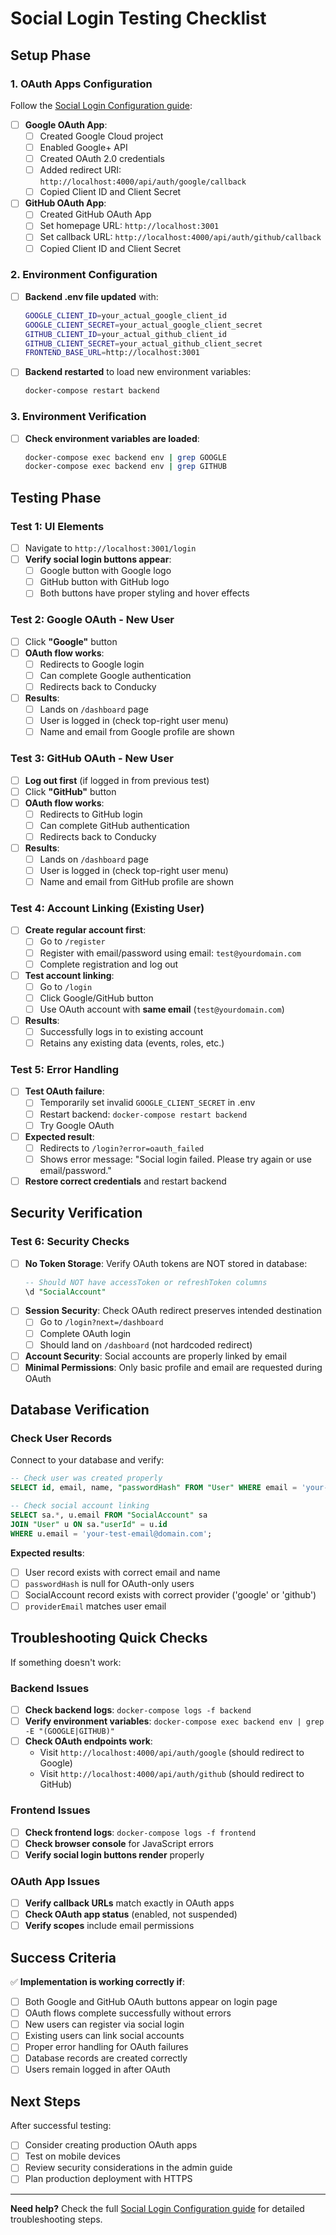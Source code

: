 # Social Login Testing Checklist

## Setup Phase

### 1. OAuth Apps Configuration
Follow the [Social Login Configuration guide](website/docs/admin-guide/system-management.md#social-login-configuration):

- [ ] **Google OAuth App**:
  - [ ] Created Google Cloud project
  - [ ] Enabled Google+ API
  - [ ] Created OAuth 2.0 credentials
  - [ ] Added redirect URI: `http://localhost:4000/api/auth/google/callback`
  - [ ] Copied Client ID and Client Secret

- [ ] **GitHub OAuth App**:
  - [ ] Created GitHub OAuth App
  - [ ] Set homepage URL: `http://localhost:3001`
  - [ ] Set callback URL: `http://localhost:4000/api/auth/github/callback`
  - [ ] Copied Client ID and Client Secret

### 2. Environment Configuration
- [ ] **Backend .env file updated** with:
  ```bash
  GOOGLE_CLIENT_ID=your_actual_google_client_id
  GOOGLE_CLIENT_SECRET=your_actual_google_client_secret
  GITHUB_CLIENT_ID=your_actual_github_client_id
  GITHUB_CLIENT_SECRET=your_actual_github_client_secret
  FRONTEND_BASE_URL=http://localhost:3001
  ```

- [ ] **Backend restarted** to load new environment variables:
  ```bash
  docker-compose restart backend
  ```

### 3. Environment Verification
- [ ] **Check environment variables are loaded**:
  ```bash
  docker-compose exec backend env | grep GOOGLE
  docker-compose exec backend env | grep GITHUB
  ```

## Testing Phase

### Test 1: UI Elements
- [ ] Navigate to `http://localhost:3001/login`
- [ ] **Verify social login buttons appear**:
  - [ ] Google button with Google logo
  - [ ] GitHub button with GitHub logo
  - [ ] Both buttons have proper styling and hover effects

### Test 2: Google OAuth - New User
- [ ] Click **"Google"** button
- [ ] **OAuth flow works**:
  - [ ] Redirects to Google login
  - [ ] Can complete Google authentication
  - [ ] Redirects back to Conducky
- [ ] **Results**:
  - [ ] Lands on `/dashboard` page
  - [ ] User is logged in (check top-right user menu)
  - [ ] Name and email from Google profile are shown

### Test 3: GitHub OAuth - New User  
- [ ] **Log out first** (if logged in from previous test)
- [ ] Click **"GitHub"** button
- [ ] **OAuth flow works**:
  - [ ] Redirects to GitHub login
  - [ ] Can complete GitHub authentication
  - [ ] Redirects back to Conducky
- [ ] **Results**:
  - [ ] Lands on `/dashboard` page
  - [ ] User is logged in (check top-right user menu)
  - [ ] Name and email from GitHub profile are shown

### Test 4: Account Linking (Existing User)
- [ ] **Create regular account first**:
  - [ ] Go to `/register`
  - [ ] Register with email/password using email: `test@yourdomain.com`
  - [ ] Complete registration and log out
- [ ] **Test account linking**:
  - [ ] Go to `/login`
  - [ ] Click Google/GitHub button
  - [ ] Use OAuth account with **same email** (`test@yourdomain.com`)
- [ ] **Results**:
  - [ ] Successfully logs in to existing account
  - [ ] Retains any existing data (events, roles, etc.)

### Test 5: Error Handling
- [ ] **Test OAuth failure**:
  - [ ] Temporarily set invalid `GOOGLE_CLIENT_SECRET` in .env
  - [ ] Restart backend: `docker-compose restart backend`
  - [ ] Try Google OAuth
- [ ] **Expected result**:
  - [ ] Redirects to `/login?error=oauth_failed`
  - [ ] Shows error message: "Social login failed. Please try again or use email/password."
- [ ] **Restore correct credentials** and restart backend

## Security Verification

### Test 6: Security Checks
- [ ] **No Token Storage**: Verify OAuth tokens are NOT stored in database:
  ```sql
  -- Should NOT have accessToken or refreshToken columns
  \d "SocialAccount"
  ```
- [ ] **Session Security**: Check OAuth redirect preserves intended destination
  - [ ] Go to `/login?next=/dashboard`  
  - [ ] Complete OAuth login
  - [ ] Should land on `/dashboard` (not hardcoded redirect)
- [ ] **Account Security**: Social accounts are properly linked by email
- [ ] **Minimal Permissions**: Only basic profile and email are requested during OAuth

## Database Verification

### Check User Records
Connect to your database and verify:

```sql
-- Check user was created properly
SELECT id, email, name, "passwordHash" FROM "User" WHERE email = 'your-test-email@domain.com';

-- Check social account linking
SELECT sa.*, u.email FROM "SocialAccount" sa 
JOIN "User" u ON sa."userId" = u.id 
WHERE u.email = 'your-test-email@domain.com';
```

**Expected results**:
- [ ] User record exists with correct email and name
- [ ] `passwordHash` is null for OAuth-only users
- [ ] SocialAccount record exists with correct provider ('google' or 'github')
- [ ] `providerEmail` matches user email

## Troubleshooting Quick Checks

If something doesn't work:

### Backend Issues
- [ ] **Check backend logs**: `docker-compose logs -f backend`
- [ ] **Verify environment variables**: `docker-compose exec backend env | grep -E "(GOOGLE|GITHUB)"`
- [ ] **Check OAuth endpoints work**: 
  - Visit `http://localhost:4000/api/auth/google` (should redirect to Google)
  - Visit `http://localhost:4000/api/auth/github` (should redirect to GitHub)

### Frontend Issues  
- [ ] **Check frontend logs**: `docker-compose logs -f frontend`
- [ ] **Check browser console** for JavaScript errors
- [ ] **Verify social login buttons render** properly

### OAuth App Issues
- [ ] **Verify callback URLs** match exactly in OAuth apps
- [ ] **Check OAuth app status** (enabled, not suspended)
- [ ] **Verify scopes** include email permissions

## Success Criteria

✅ **Implementation is working correctly if**:
- [ ] Both Google and GitHub OAuth buttons appear on login page
- [ ] OAuth flows complete successfully without errors
- [ ] New users can register via social login
- [ ] Existing users can link social accounts
- [ ] Proper error handling for OAuth failures
- [ ] Database records are created correctly
- [ ] Users remain logged in after OAuth

## Next Steps

After successful testing:
- [ ] Consider creating production OAuth apps
- [ ] Test on mobile devices
- [ ] Review security considerations in the admin guide
- [ ] Plan production deployment with HTTPS

---

**Need help?** Check the full [Social Login Configuration guide](website/docs/admin-guide/system-management.md#social-login-configuration) for detailed troubleshooting steps. 